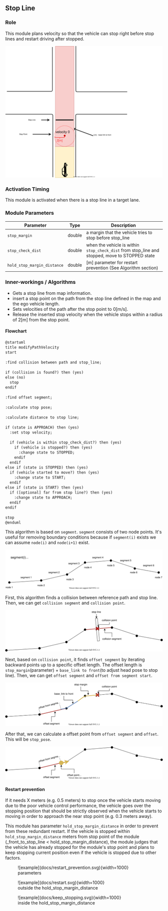 ## Stop Line

### Role

This module plans velocity so that the vehicle can stop right before stop lines and restart driving after stopped.

![stop line](docs/stop_line.svg)

### Activation Timing

This module is activated when there is a stop line in a target lane.

### Module Parameters

| Parameter                   | Type   | Description                                                                                    |
| --------------------------- | ------ | ---------------------------------------------------------------------------------------------- |
| `stop_margin`               | double | a margin that the vehicle tries to stop before stop_line                                       |
| `stop_check_dist`           | double | when the vehicle is within `stop_check_dist` from stop_line and stopped, move to STOPPED state |
| `hold_stop_margin_distance` | double | [m] parameter for restart prevention (See Algorithm section)                                   |

### Inner-workings / Algorithms

- Gets a stop line from map information.
- insert a stop point on the path from the stop line defined in the map and the ego vehicle length.
- Sets velocities of the path after the stop point to 0[m/s].
- Release the inserted stop velocity when the vehicle stops within a radius of 2[m] from the stop point.

#### Flowchart

```plantuml
@startuml
title modifyPathVelocity
start

:find collision between path and stop_line;

if (collision is found?) then (yes)
else (no)
  stop
endif

:find offset segment;

:calculate stop pose;

:calculate distance to stop line;

if (state is APPROACH) then (yes)
  :set stop velocity;

  if (vehicle is within stop_check_dist?) then (yes)
    if (vehicle is stopped?) then (yes)
      :change state to STOPPED;
    endif
  endif
else if (state is STOPPED) then (yes)
  if (vehicle started to move?) then (yes)
    :change state to START;
  endif
else if (state is START) then (yes)
  if ([optional] far from stop line?) then (yes)
    :change state to APPROACH;
  endif
endif

stop
@enduml
```

This algorithm is based on `segment`.
`segment` consists of two node points. It's useful for removing boundary conditions because if `segment(i)` exists we can assume `node(i)` and `node(i+1)` exist.

![node_and_segment](docs/./node_and_segment.drawio.svg)

First, this algorithm finds a collision between reference path and stop line.
Then, we can get `collision segment` and `collision point`.

![find_collision_segment](docs/./find_collision_segment.drawio.svg)

Next, based on `collision point`, it finds `offset segment` by iterating backward points up to a specific offset length.
The offset length is `stop_margin`(parameter) + `base_link to front`(to adjust head pose to stop line).
Then, we can get `offset segment` and `offset from segment start`.

![find_offset_segment](docs/./find_offset_segment.drawio.svg)

After that, we can calculate a offset point from `offset segment` and `offset`. This will be `stop_pose`.

![calculate_stop_pose](docs/./calculate_stop_pose.drawio.svg)

#### Restart prevention

If it needs X meters (e.g. 0.5 meters) to stop once the vehicle starts moving due to the poor vehicle control performance, the vehicle goes over the stopping position that should be strictly observed when the vehicle starts to moving in order to approach the near stop point (e.g. 0.3 meters away).

This module has parameter `hold_stop_margin_distance` in order to prevent from these redundant restart. If the vehicle is stopped within `hold_stop_margin_distance` meters from stop point of the module (\_front_to_stop_line < hold_stop_margin_distance), the module judges that the vehicle has already stopped for the module's stop point and plans to keep stopping current position even if the vehicle is stopped due to other factors.

<figure markdown>
  ![example](docs/restart_prevention.svg){width=1000}
  <figcaption>parameters</figcaption>
</figure>

<figure markdown>
  ![example](docs/restart.svg){width=1000}
  <figcaption>outside the hold_stop_margin_distance</figcaption>
</figure>

<figure markdown>
  ![example](docs/keep_stopping.svg){width=1000}
  <figcaption>inside the hold_stop_margin_distance</figcaption>
</figure>
